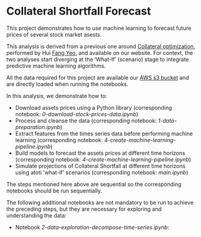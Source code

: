 # Collateral Shortfall Forecast

This project demonstrates how to use machine learning to forecast future prices of several stock market asests.

This analysis is derived from a previous one around [Collateral optimization](https://github.com/atoti/notebooks/tree/master/notebooks/collateral-shortfall-monitoring), performed by Hui [Fang Yeo](https://www.linkedin.com/in/huifang-yeo/), and available on our website. For context, the two analyses start diverging at the ‘What-If’ (scenario) stage to integrate predictive machine learning algorithms.

All the data required for this project are available our [AWS s3 bucket](https://s3.eu-west-3.amazonaws.com/data.atoti.io/notebooks/collateral-shortfall-forecast/) and are directly loaded when running the notebooks.

In this analysis, we demonstrate how to:

- Download assets prices using a Python library (corresponding notebook: *0-download-stock-prices-data.ipynb*)
- Process and cleanse the data (corresponding notebook: *1-data-preparation.ipynb*)
- Extract features from the times series data before performing machine learning (corresponding notebook: *4-create-machine-learning-pipeline.ipynb*)
- Build models to forecast the assets prices at different time horizons (corresponding notebook: *4-create-machine-learning-pipeline.ipynb*)
- Simulate projections of Collateral Shortfall at different time horizons using atoti 'what-if' scenarios (corresponding notebook: *main.ipynb*)

The steps mentioned here above are sequential so the corresponding notebooks should be run sequentially.

The following additional notebooks are not mandatory to be run to achieve the preceding steps, but they are necessary for exploring and understanding the data:

- Notebook *2-data-exploration-decompose-time-series.ipynb*: 
